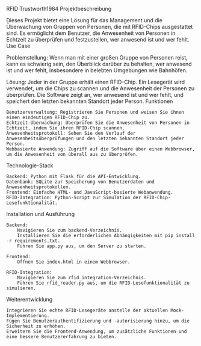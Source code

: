 RFID Trustworth1984
Projektbeschreibung

Dieses Projekt bietet eine Lösung für das Management und die Überwachung von Gruppen von Personen, die mit RFID-Chips ausgestattet sind. Es ermöglicht dem Benutzer, die Anwesenheit von Personen in Echtzeit zu überprüfen und festzustellen, wer anwesend ist und wer fehlt.
Use Case

Problemstellung:
Wenn man mit einer großen Gruppe von Personen reist, kann es schwierig sein, den Überblick darüber zu behalten, wer anwesend ist und wer fehlt, insbesondere in belebten Umgebungen wie Bahnhöfen.

Lösung:
Jeder in der Gruppe erhält einen RFID-Chip. Ein Lesegerät wird verwendet, um die Chips zu scannen und die Anwesenheit der Personen zu überprüfen. Die Software zeigt an, wer anwesend ist und wer fehlt, und speichert den letzten bekannten Standort jeder Person.
Funktionen

    Benutzerverwaltung: Registrieren Sie Personen und weisen Sie ihnen einen eindeutigen RFID-Chip zu.
    Echtzeit-Überwachung: Überprüfen Sie die Anwesenheit von Personen in Echtzeit, indem Sie ihren RFID-Chip scannen.
    Anwesenheitsprotokoll: Sehen Sie den Verlauf der Anwesenheitsüberprüfungen und den letzten bekannten Standort jeder Person.
    Webbasierte Anwendung: Zugriff auf die Software über einen Webbrowser, um die Anwesenheit von überall aus zu überprüfen.

Technologie-Stack

    Backend: Python mit Flask für die API-Entwicklung.
    Datenbank: SQLite zur Speicherung von Benutzerdaten und Anwesenheitsprotokollen.
    Frontend: Einfache HTML- und JavaScript-basierte Webanwendung.
    RFID-Integration: Python-Script zur Simulation der RFID-Chip-Lesefunktionalität.

Installation und Ausführung

    Backend:
        Navigieren Sie zum backend-Verzeichnis.
        Installieren Sie die erforderlichen Abhängigkeiten mit pip install -r requirements.txt.
        Führen Sie app.py aus, um den Server zu starten.

    Frontend:
        Öffnen Sie index.html in einem Webbrowser.

    RFID-Integration:
        Navigieren Sie zum rfid_integration-Verzeichnis.
        Führen Sie rfid_reader.py aus, um die RFID-Lesefunktionalität zu simulieren.

Weiterentwicklung

    Integrieren Sie echte RFID-Lesegeräte anstelle der aktuellen Mock-Implementierung.
    Fügen Sie Benutzerauthentifizierung und -autorisierung hinzu, um die Sicherheit zu erhöhen.
    Erweitern Sie die Frontend-Anwendung, um zusätzliche Funktionen und eine bessere Benutzererfahrung zu bieten.
